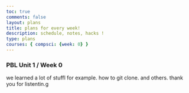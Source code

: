 ```yaml
---
toc: true
comments: false
layout: plans
title: plans for every week!
description: schedule, notes, hacks !
type: plans
courses: { compsci: {week: 0} }
---
```


### PBL Unit 1 / Week 0
we learned a lot of stuffl for example. how to git clone. and others. thank you for listentin.g


